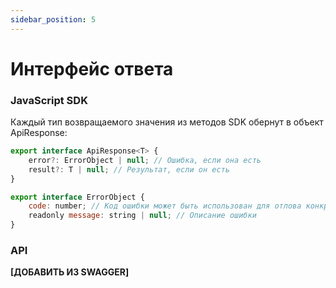 ```yaml
---
sidebar_position: 5
---
```


# Интерфейс ответа

### JavaScript SDK
Каждый тип возвращаемого значения из методов SDK обернут в объект ApiResponse:

```javascript
export interface ApiResponse<T> {
    error?: ErrorObject | null; // Ошибка, если она есть
    result?: T | null; // Результат, если он есть
}

export interface ErrorObject {
    code: number; // Код ошибки может быть использован для отлова конкретных кодов ошибок
    readonly message: string | null; // Описание ошибки     
}
```
### API
**[ДОБАВИТЬ ИЗ SWAGGER]**